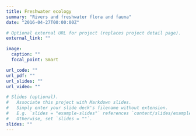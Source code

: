 ```yaml
---
title: Freshwater ecology
summary: "Rivers and freshwater flora and fauna"
date: "2016-04-27T00:00:00Z"

# Optional external URL for project (replaces project detail page).
external_link: ""

image:
  caption: ""
  focal_point: Smart

url_code: ""
url_pdf: ""
url_slides: ""
url_video: ""

# Slides (optional).
#   Associate this project with Markdown slides.
#   Simply enter your slide deck's filename without extension.
#   E.g. `slides = "example-slides"` references `content/slides/example-slides.md`.
#   Otherwise, set `slides = ""`.
slides: ""
---
```


<div data-prodibi='{"type":"grid","settings":{"container":"rdll7g2r7g28dyq","account":"seaslug"}}'><script>;!function() {if (window.prodibiAsync == null) { var s = document.createElement('script'); s.async = !0; s.src = 'https://max1.prodibicdn.com/libraries/pages/prodibi.embed.2.0.min.js'; document.body.appendChild(s); }window.prodibiAsync = window.prodibiAsync || [];prodibiAsync.push({ type: "settings", settings: { account: "seaslug" } });}();</script></div>